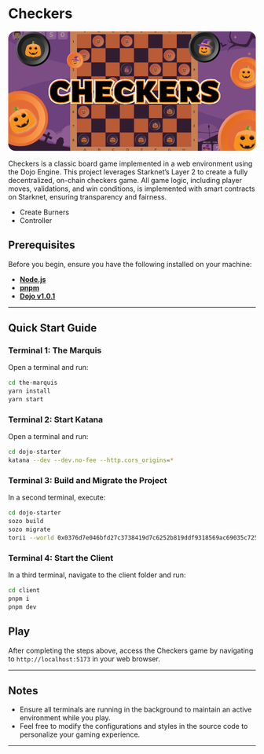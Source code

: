 # Checkers

![Checkers Game](/the-marquis/packages/nextjs/public/landingpage/BannerChecker2.png)

Checkers is a classic board game implemented in a web environment using the Dojo Engine. This project leverages Starknet’s Layer 2 to create a fully decentralized, on-chain checkers game. All game logic, including player moves, validations, and win conditions, is implemented with smart contracts on Starknet, ensuring transparency and fairness.

- Create Burners
- Controller

## Prerequisites

Before you begin, ensure you have the following installed on your machine:

- **[Node.js](https://nodejs.org/)**
- **[pnpm](https://pnpm.io/)**
- **[Dojo v1.0.1](https://book.dojoengine.org/)**

---

## Quick Start Guide

### Terminal 1: The Marquis

Open a terminal and run:

```bash
cd the-marquis
yarn install 
yarn start
```

### Terminal 2: Start Katana

Open a terminal and run:

```bash
cd dojo-starter
katana --dev --dev.no-fee --http.cors_origins=*
```

### Terminal 3: Build and Migrate the Project

In a second terminal, execute:

```bash
cd dojo-starter
sozo build
sozo migrate
torii --world 0x0376d7e046bfd27c3738419d7c6252b819ddf9318569ac69035c72519cfd14f2 --http.cors_origins=*
```

### Terminal 4: Start the Client

In a third terminal, navigate to the client folder and run:

```bash
cd client
pnpm i
pnpm dev
```

## Play

After completing the steps above, access the Checkers game by navigating to `http://localhost:5173` in your web browser.

---

## Notes

- Ensure all terminals are running in the background to maintain an active environment while you play.
- Feel free to modify the configurations and styles in the source code to personalize your gaming experience.

---
